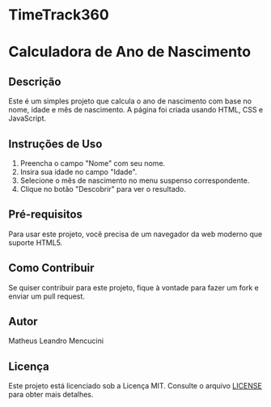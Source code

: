 # TimeTrack360

# Calculadora de Ano de Nascimento

## Descrição
Este é um simples projeto que calcula o ano de nascimento com base no nome, idade e mês de nascimento. A página foi criada usando HTML, CSS e JavaScript.

## Instruções de Uso
1. Preencha o campo "Nome" com seu nome.
2. Insira sua idade no campo "Idade".
3. Selecione o mês de nascimento no menu suspenso correspondente.
4. Clique no botão "Descobrir" para ver o resultado.

## Pré-requisitos
Para usar este projeto, você precisa de um navegador da web moderno que suporte HTML5.

## Como Contribuir
Se quiser contribuir para este projeto, fique à vontade para fazer um fork e enviar um pull request.

## Autor
Matheus Leandro Mencucini

## Licença
Este projeto está licenciado sob a Licença MIT. Consulte o arquivo [LICENSE](LICENSE) para obter mais detalhes.
